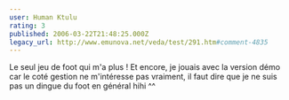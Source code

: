 ```yaml
---
user: Human Ktulu
rating: 3
published: 2006-03-22T21:48:25.000Z
legacy_url: http://www.emunova.net/veda/test/291.htm#comment-4835
---
```

Le seul jeu de foot qui m'a plus ! Et encore, je jouais avec la version démo car le coté gestion ne m'intéresse pas vraiment, il faut dire que je ne suis pas un dingue du foot en général hihi ^^